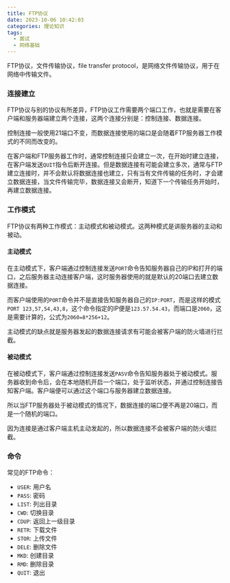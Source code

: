 ```yaml
---
title: FTP协议
date: 2023-10-06 10:42:03
categories: 理论知识
tags:
  - 面试
  - 网络基础
---
```


FTP协议，文件传输协议，file transfer protocol，是网络文件传输协议，用于在网络中传输文件。

<!-- more -->

### 连接建立

FTP协议与别的协议有所差异，FTP协议工作需要两个端口工作，也就是需要在客户端和服务器端建立两个连接，这两个连接分别是：控制连接、数据连接。

控制连接一般使用21端口不变，而数据连接使用的端口是会随着FTP服务器工作模式的不同而改变的。

在客户端和FTP服务器工作时，通常控制连接只会建立一次，在开始时建立连接，在客户端发送`QUIT`指令后断开连接。但是数据连接有可能会建立多次，通常与FTP建立连接时，并不会默认将数据连接也建立，只有当有文件传输的任务时，才会建立数据连接，当文件传输完毕，数据连接又会断开，知道下一个传输任务开始时，再建立数据连接。

### 工作模式

FTP协议有两种工作模式：主动模式和被动模式。这两种模式是讲服务器的主动和被动。

#### 主动模式

在主动模式下，客户端通过控制连接发送`PORT`命令告知服务器自己的IP和打开的端口，之后服务器主动连接客户端，这时服务器使用的就是默认的20端口去建立数据连接。

而客户端使用的`PORT`命令并不是直接告知服务器自己的`IP:PORT`，而是这样的模式`PORT 123,57,54,43,8`，这个命令指定的IP便是`123.57.54.43`，而端口是`2060`，这是需要计算的，公式为`2060=8*256+12`。

主动模式的缺点就是服务器发起的数据连接请求有可能会被客户端的防火墙进行拦截。

#### 被动模式

在被动模式下，客户端通过控制连接发送`PASV`命令告知服务器处于被动模式。服务器收到命令后，会在本地随机开启一个端口，处于监听状态，并通过控制连接告知客户端。客户端便可以通过这个端口与服务器建立数据连接。

所以当FTP服务器处于被动模式的情况下，数据连接的端口便不再是20端口，而是一个随机的端口。

因为连接是通过客户端主机主动发起的，所以数据连接不会被客户端的防火墙拦截。

### 命令

常见的FTP命令：
- `USER`: 用户名
- `PASS`: 密码
- `LIST`: 列出目录
- `CWD`: 切换目录
- `CDUP`: 返回上一级目录
- `RETR`: 下载文件
- `STOR`: 上传文件
- `DELE`: 删除文件
- `MKD`: 创建目录
- `RMD`: 删除目录
- `QUIT`: 退出